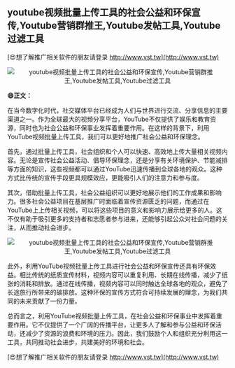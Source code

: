 ## **youtube视频批量上传工具的社会公益和环保宣传,Youtube营销群推王,Youtube发帖工具,Youtube过滤工具**

[😍想了解推广相关软件的朋友请登录 http://www.vst.tw](http://www.vst.tw)

 <center><img src="https://vst.tw/MP4/tuiguang/png/1.png" alt="youtube视频批量上传工具的社会公益和环保宣传,Youtube营销群推王,Youtube发帖工具,Youtube过滤工具"></center>

**😄正文：**

在当今数字化时代，社交媒体平台已经成为人们与世界进行交流、分享信息的主要渠道之一。作为全球最大的视频分享平台，YouTube不仅提供了娱乐和教育资源，同时也为社会公益和环保事业发挥着重要作用。在这样的背景下，利用YouTube视频批量上传工具，我们可以更好地推广社会公益和环保理念。

首先，通过批量上传工具，社会组织和个人可以快速、高效地上传大量相关视频内容。无论是宣传社会公益活动、倡导环保理念，还是分享有关环境保护、节能减排等方面的知识，这些视频都可以通过YouTube迅速传播到全球各地的观众。这种方式比传统的宣传手段更具规模效应，更能吸引人们的注意力和参与度。

其次，借助批量上传工具，社会公益组织可以更好地展示他们的工作成果和影响力。很多社会公益项目在基层推广时面临着宣传资源匮乏的问题，而通过在YouTube上上传相关视频，可以将这些项目的意义和影响力展示给更多的人。这不仅有助于吸引更多的支持者和志愿者参与进来，还能够引起公众对社会问题的关注，从而推动社会进步。

 <center><img src="https://vst.tw/MP4/tuiguang/png/3.png" alt="youtube视频批量上传工具的社会公益和环保宣传,Youtube营销群推王,Youtube发帖工具,Youtube过滤工具"></center>

此外，利用YouTube视频批量上传工具进行社会公益和环保宣传还具有环保效益。相比传统的纸质宣传材料，视频内容可以重复利用、长期在线传播，减少了纸张的消耗和排放。通过在线传播，视频内容可以同时触达全球各地的观众，避免了长途旅行所带来的碳排放。这种环保的宣传方式符合可持续发展的理念，为我们共同的未来贡献了一份力量。

总而言之，利用YouTube视频批量上传工具，在社会公益和环保事业中发挥着重要作用。它不仅提供了一个广阔的传播平台，让更多人了解和参与公益和环保活动，还减少了资源的浪费和环境的压力。因此，我们鼓励个人和组织充分利用这一工具，共同推动社会进步，共建美好的环境和社会。

[😍想了解推广相关软件的朋友请登录 http://www.vst.tw](http://www.vst.tw)




